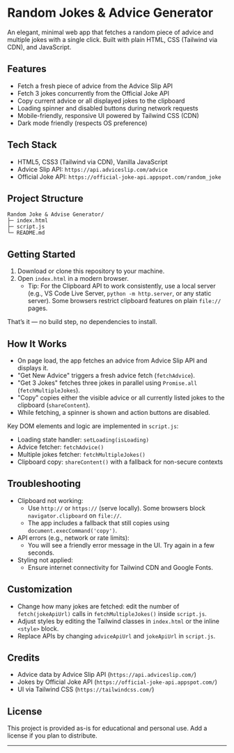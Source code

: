 # Random Jokes & Advice Generator

An elegant, minimal web app that fetches a random piece of advice and multiple jokes with a single click. Built with plain HTML, CSS (Tailwind via CDN), and  JavaScript.

## Features

- Fetch a fresh piece of advice from the Advice Slip API
- Fetch 3 jokes concurrently from the Official Joke API
- Copy current advice or all displayed jokes to the clipboard
- Loading spinner and disabled buttons during network requests
- Mobile-friendly, responsive UI powered by Tailwind CSS (CDN)
- Dark mode friendly (respects OS preference)

## Tech Stack

- HTML5, CSS3 (Tailwind via CDN), Vanilla JavaScript
- Advice Slip API: `https://api.adviceslip.com/advice`
- Official Joke API: `https://official-joke-api.appspot.com/random_joke`

## Project Structure

```
Random Joke & Advise Generator/
├─ index.html
├─ script.js
└─ README.md
```

## Getting Started

1. Download or clone this repository to your machine.
2. Open `index.html` in a modern browser.
   - Tip: For the Clipboard API to work consistently, use a local server (e.g., VS Code Live Server, `python -m http.server`, or any static server). Some browsers restrict clipboard features on plain `file://` pages.

That’s it — no build step, no dependencies to install.

## How It Works

- On page load, the app fetches an advice from Advice Slip API and displays it.
- "Get New Advice" triggers a fresh advice fetch (`fetchAdvice`).
- "Get 3 Jokes" fetches three jokes in parallel using `Promise.all` (`fetchMultipleJokes`).
- "Copy" copies either the visible advice or all currently listed jokes to the clipboard (`shareContent`).
- While fetching, a spinner is shown and action buttons are disabled.

Key DOM elements and logic are implemented in `script.js`:

- Loading state handler: `setLoading(isLoading)`
- Advice fetcher: `fetchAdvice()`
- Multiple jokes fetcher: `fetchMultipleJokes()`
- Clipboard copy: `shareContent()` with a fallback for non-secure contexts

## Troubleshooting

- Clipboard not working:
  - Use `http://` or `https://` (serve locally). Some browsers block `navigator.clipboard` on `file://`.
  - The app includes a fallback that still copies using `document.execCommand('copy')`.
- API errors (e.g., network or rate limits):
  - You will see a friendly error message in the UI. Try again in a few seconds.
- Styling not applied:
  - Ensure internet connectivity for Tailwind CDN and Google Fonts.

## Customization

- Change how many jokes are fetched: edit the number of `fetch(jokeApiUrl)` calls in `fetchMultipleJokes()` inside `script.js`.
- Adjust styles by editing the Tailwind classes in `index.html` or the inline `<style>` block.
- Replace APIs by changing `adviceApiUrl` and `jokeApiUrl` in `script.js`.

## Credits

- Advice data by Advice Slip API (`https://api.adviceslip.com/`)
- Jokes by Official Joke API (`https://official-joke-api.appspot.com/`)
- UI via Tailwind CSS (`https://tailwindcss.com/`)

## License

This project is provided as-is for educational and personal use. Add a license if you plan to distribute.

---
